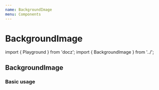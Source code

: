 ```yaml
---
name: BackgroundImage
menu: Components
---
```


# BackgroundImage

import { Playground } from 'docz'; import { BackgroundImage } from '../';

## BackgroundImage

### Basic usage

